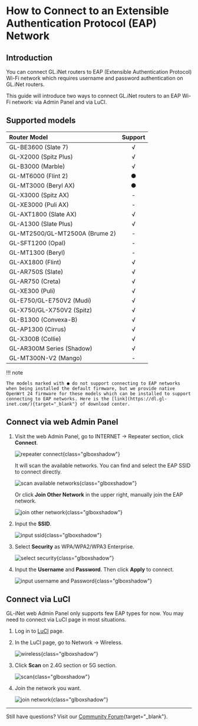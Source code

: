 # How to Connect to an Extensible Authentication Protocol (EAP) Network

## Introduction

You can connect GL.iNet routers to EAP (Extensible Authentication Protocol) Wi-Fi network which requires username and password authentication on GL.iNet routers.

This guide will introduce two ways to connect GL.iNet routers to an EAP Wi-Fi network: via Admin Panel and via LuCI.

## Supported models

| Router Model                   | Support   |
| :----------------------------- | :-------: |
| GL-BE3600 (Slate 7)            | √         |
| GL-X2000 (Spitz Plus)          | √         |
| GL-B3000 (Marble)              | √         |
| GL-MT6000 (Flint 2)            | ●         |
| GL-MT3000 (Beryl AX)           | ●         |
| GL-X3000 (Spitz AX)            | -         |
| GL-XE3000 (Puli AX)            | -         |
| GL-AXT1800 (Slate AX)          | √         |
| GL-A1300 (Slate Plus)          | √         |
| GL-MT2500/GL-MT2500A (Brume 2) | -         |
| GL-SFT1200 (Opal)              | -         |
| GL-MT1300 (Beryl)              | -         |
| GL-AX1800 (Flint)              | √         |
| GL-AR750S (Slate)              | √         |
| GL-AR750 (Creta)               | √         |
| GL-XE300 (Puli)                | √         |
| GL-E750/GL-E750V2 (Mudi)       | √         |
| GL-X750/GL-X750V2 (Spitz)      | √         |
| GL-B1300 (Convexa-B)           | √         |
| GL-AP1300 (Cirrus)             | √         |
| GL-X300B (Collie)              | √         |
| GL-AR300M Series (Shadow)      | √         |
| GL-MT300N-V2 (Mango)           | -         |

!!! note

    The models marked with ● do not support connecting to EAP networks when being installed the default firmware, but we provide native OpenWrt 24 firmware for these models which can be installed to support connecting to EAP networks. Here is the [link](https://dl.gl-inet.com/){target="_blank"} of download center.

## Connect via web Admin Panel

1. Visit the web Admin Panel, go to INTERNET -> Repeater section, click **Connect**.

    ![repeater connect](https://static.gl-inet.com/docs/router/en/4/tutorials/eap/repeater_connect.png){class="glboxshadow"}

    It will scan the available networks. You can find and select the EAP SSID to connect directly.

    ![scan available networks](https://static.gl-inet.com/docs/router/en/4/tutorials/eap/scan_available_wifi.png){class="glboxshadow"}

    Or click **Join Other Network** in the upper right, manually join the EAP network.

    ![join other network](https://static.gl-inet.com/docs/router/en/4/tutorials/eap/join_other_network.png){class="glboxshadow"}

2. Input the **SSID**.

    ![input ssid](https://static.gl-inet.com/docs/router/en/4/tutorials/eap/ssid.png){class="glboxshadow"}

3. Select **Security** as WPA/WPA2/WPA3 Enterprise.

    ![select security](https://static.gl-inet.com/docs/router/en/4/tutorials/eap/select_security.jpg){class="glboxshadow"}

4. Input the **Username** and **Password**. Then click **Apply** to connect.

    ![input username and Password](https://static.gl-inet.com/docs/router/en/4/tutorials/eap/username_and_password.jpg){class="glboxshadow"}

## Connect via LuCI

GL-iNet web Admin Panel only supports few EAP types for now. You may need to connect via LuCI page in most situations.

1. Log in to [LuCI](https://docs.gl-inet.com/router/en/4/faq/what_is_luci/) page.

2. In the LuCI page, go to Network -> Wireless.

    ![wireless](https://static.gl-inet.com/docs/router/en/4/tutorials/eap/luci_network_wireless.png){class="glboxshadow"}

3. Click **Scan** on 2.4G section or 5G section.

    ![scan](https://static.gl-inet.com/docs/router/en/4/tutorials/eap/luci_wireless_scan.png){class="glboxshadow"}

4. Join the network you want.

    ![join network](https://static.gl-inet.com/docs/router/en/4/tutorials/eap/luci_join_network.png){class="glboxshadow"}

---

Still have questions? Visit our [Community Forum](https://forum.gl-inet.com){target="_blank"}.












